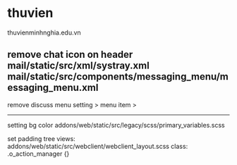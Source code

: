 # thuvien
thuvienminhnghia.edu.vn

remove chat icon on header
mail/static/src/xml/systray.xml
mail/static/src/components/messaging_menu/messaging_menu.xml
------
remove discuss menu 
setting > menu item > 

----
setting bg color
addons/web/static/src/legacy/scss/primary_variables.scss

set padding tree views:
addons/web/static/src/webclient/webclient_layout.scss
class:
.o_action_manager {}